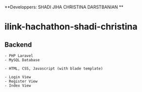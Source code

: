 **Developpers:
SHADI JIHA 
CHRISTINA DARSTBANIAN
**

# ilink-hachathon-shadi-christina

## Backend

    - PHP Laravel
    - MySQL Database

    - HTML, CSS, Javascript (with blade template)

    - Login View
    - Register View
    - Index View


